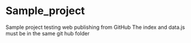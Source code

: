 # Sample_project
Sample project testing web publishing from GitHub
The index and data.js must be in the same git hub folder
